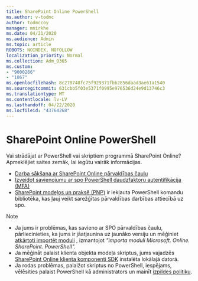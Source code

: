 ```yaml
---
title: SharePoint Online PowerShell
ms.author: v-todmc
author: todmccoy
manager: mnirkhe
ms.date: 04/21/2020
ms.audience: Admin
ms.topic: article
ROBOTS: NOINDEX, NOFOLLOW
localization_priority: Normal
ms.collection: Adm_O365
ms.custom:
- "9000266"
- "1867"
ms.openlocfilehash: 8c270748fc75f929371fbb2856daad3ae61a1540
ms.sourcegitcommit: 631cbb5f03e5371f0995e976536d24e9d13746c3
ms.translationtype: MT
ms.contentlocale: lv-LV
ms.lasthandoff: 04/22/2020
ms.locfileid: "43764268"
---
```

# <a name="sharepoint-online-powershell"></a>SharePoint Online PowerShell

Vai strādājat ar PowerShell vai skriptiem programmā SharePoint Online? Apmeklējiet saites zemāk, lai iegūtu vairāk informācijas.
- [Darba sākšana ar SharePoint Online pārvaldības čaulu](https://docs.microsoft.com/powershell/sharepoint/sharepoint-online/connect-sharepoint-online?view=sharepoint-ps)
- [Izveidot savienojumu ar spo PowerShell daudzfaktoru autentifikācija (MFA)](https://docs.microsoft.com/powershell/sharepoint/sharepoint-online/connect-sharepoint-online?view=sharepoint-ps#to-connect-with-multifactor-authentication-mfa)
- [SharePoint modeļos un praksē (PNP)](https://docs.microsoft.com/powershell/sharepoint/sharepoint-pnp/sharepoint-pnp-cmdlets?view=sharepoint-ps) ir iekļauta PowerShell komandu bibliotēka, kas ļauj veikt sarežģītas pārvaldības darbības attiecībā uz spo.

> [!NOTE]
> - Ja jums ir problēmas, kas savieno ar SPO pārvaldības čaulu, pārliecinieties, ka jums ir jāatjaunina uz jaunāko versiju un mēģiniet [atkārtoti importēt moduli](https://docs.microsoft.com/powershell/developer/module/importing-a-powershell-module) , izmantojot *"importa moduli Microsoft. Online. SharePoint. PowerShell".*
> - Ja mēģināt palaist klienta objekta modeļa skriptus, jums vajadzēs [SharePoint Online klienta komponenti SDK](https://www.microsoft.com/download/details.aspx?id=42038) instalēta lokālajā datorā.
> - Ja rodas problēmas, palaižot skriptus no PowerShell, iespējams, vēlēsities palaist PowerShell kā administrators un mainīt [izpildes politiku](https://docs.microsoft.com/powershell/module/microsoft.powershell.core/about/about_execution_policies?view=powershell-6).
